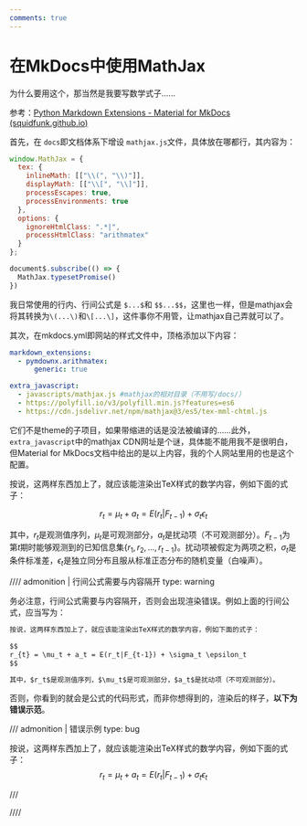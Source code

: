 ```yaml
---
comments: true
---
```


# 在MkDocs中使用MathJax

为什么要用这个，那当然是我要写数学式子......

参考：[Python Markdown Extensions - Material for MkDocs (squidfunk.github.io)](https://squidfunk.github.io/mkdocs-material/setup/extensions/python-markdown-extensions/#arithmatex)

首先，在 `docs`即文档体系下增设 `mathjax.js`文件，具体放在哪都行，其内容为：

```javascript
window.MathJax = {
  tex: {
    inlineMath: [["\\(", "\\)"]],
    displayMath: [["\\[", "\\]"]],
    processEscapes: true,
    processEnvironments: true
  },
  options: {
    ignoreHtmlClass: ".*|",
    processHtmlClass: "arithmatex"
  }
};

document$.subscribe(() => {
  MathJax.typesetPromise()
})
```

我日常使用的行内、行间公式是 `$...$`和 `$$...$$`，这里也一样，但是mathjax会将其转换为`\(...\)`和`\[...\]`，这件事你不用管，让mathjax自己弄就可以了。

其次，在mkdocs.yml即网站的样式文件中，顶格添加以下内容：

```yaml
markdown_extensions:
  - pymdownx.arithmatex:
      generic: true

extra_javascript:
  - javascripts/mathjax.js #mathjax的相对目录（不用写/docs/）
  - https://polyfill.io/v3/polyfill.min.js?features=es6
  - https://cdn.jsdelivr.net/npm/mathjax@3/es5/tex-mml-chtml.js
```

它们不是theme的子项目，如果带缩进的话是没法被编译的......此外，`extra_javascript`中的mathjax CDN网址是个谜，具体能不能用我不是很明白，但Material for MkDocs文档中给出的是以上内容，我的个人网站里用的也是这个配置。

按说，这两样东西加上了，就应该能渲染出TeX样式的数学内容，例如下面的式子：

$$
r_{t} = \mu_t + a_t = E(r_t|F_{t-1}) + \sigma_t \epsilon_t
$$

其中，$r_t$是观测值序列，$\mu_t$是可观测部分，$a_t$是扰动项（不可观测部分）。$F_{t-1}$为第$t$期时能够观测到的已知信息集$\{ r_1, r_2,...,r_{t-1}\}$。扰动项被假定为两项之积，$\sigma_t$是条件标准差，$\epsilon_t$是独立同分布且服从标准正态分布的随机变量（白噪声）。

//// admonition | 行间公式需要与内容隔开
    type: warning

务必注意，行间公式需要与内容隔开，否则会出现渲染错误。例如上面的行间公式，应当写为：
  
```markdown
按说，这两样东西加上了，就应该能渲染出TeX样式的数学内容，例如下面的式子：

$$
r_{t} = \mu_t + a_t = E(r_t|F_{t-1}) + \sigma_t \epsilon_t
$$

其中，$r_t$是观测值序列，$\mu_t$是可观测部分，$a_t$是扰动项（不可观测部分）。
```

否则，你看到的就会是公式的代码形式，而非你想得到的，渲染后的样子，**以下为错误示范**。

/// admonition | 错误示例
    type: bug

按说，这两样东西加上了，就应该能渲染出TeX样式的数学内容，例如下面的式子：
$$
r_{t} = \mu_t + a_t = E(r_t|F_{t-1}) + \sigma_t \epsilon_t
$$

///

////

